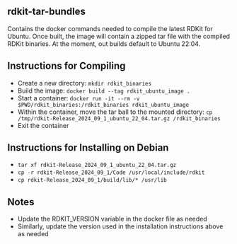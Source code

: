 rdkit-tar-bundles
---

Contains the docker commands needed to compile the latest RDKit for Ubuntu. Once built,
the image will contain a zipped tar file with the compiled RDKit binaries. At the moment,
out builds default to Ubuntu 22:04.

Instructions for Compiling
---
* Create a new directory: `mkdir rdkit_binaries`
* Build the image: `docker build --tag rdkit_ubuntu_image .`
* Start a container: `docker run -it --rm -v $PWD/rdkit_binaries:/rdkit_binaries rdkit_ubuntu_image`
* Within the container, move the tar ball to the mounted directory: `cp /tmp/rdkit-Release_2024_09_1_ubuntu_22_04.tar.gz /rdkit_binaries`
* Exit the container

Instructions for Installing on Debian
---
* `tar xf rdkit-Release_2024_09_1_ubuntu_22_04.tar.gz`
* `cp -r rdkit-Release_2024_09_1/Code /usr/local/include/rdkit`
* `cp rdkit-Release_2024_09_1/build/lib/* /usr/lib`

Notes
---
* Update the RDKIT_VERSION variable in the docker file as needed
* Similarly, update the version used in the installation instructions above as needed